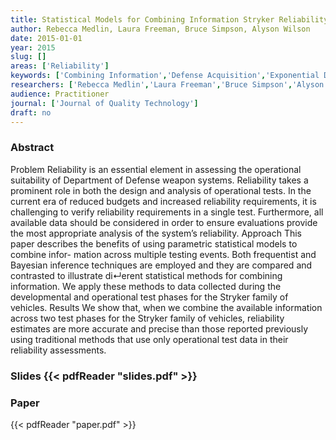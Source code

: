 ```yaml
---
title: Statistical Models for Combining Information Stryker Reliability Case Study
author: Rebecca Medlin, Laura Freeman, Bruce Simpson, Alyson Wilson
date: 2015-01-01
year: 2015
slug: []
areas: ['Reliability']
keywords: ['Combining Information','Defense Acquisition','Exponential Distribution','Reliability','Weibull Distribution']
researchers: ['Rebecca Medlin','Laura Freeman','Bruce Simpson','Alyson Wilson']
audience: Practitioner
journal: ['Journal of Quality Technology']
draft: no
---
```




### Abstract

Problem  Reliability is an essential element in assessing the operational suitability of Department of Defense weapon systems. Reliability takes a prominent role in both the design and analysis of operational tests. In the current era of reduced budgets and increased reliability requirements, it is challenging to verify reliability requirements in a single test. Furthermore, all available data should be considered in order to ensure evaluations provide the most appropriate analysis of the system’s reliability. Approach  This paper describes the benefits of using parametric statistical models to combine infor- mation across multiple testing events. Both frequentist and Bayesian inference techniques are employed and they are compared and contrasted to illustrate di↵erent statistical methods for combining information. We apply these methods to data collected during the developmental and operational test phases for the Stryker family of vehicles. Results  We show that, when we combine the available information across two test phases for the Stryker family of vehicles, reliability estimates are more accurate and precise than those reported previously using traditional methods that use only operational test data in their reliability assessments.

### Slides {{< pdfReader "slides.pdf" >}}

### Paper 
 {{< pdfReader "paper.pdf" >}}


